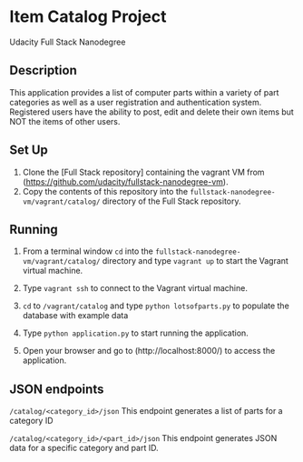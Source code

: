 # Item Catalog Project
Udacity Full Stack Nanodegree

## Description
This application provides a list of computer parts within a variety of part categories as well as a user registration and authentication system. Registered users have the ability to post, edit and delete their own items but NOT the items of other users.


## Set Up
1. Clone the [Full Stack repository] containing the vagrant VM from (https://github.com/udacity/fullstack-nanodegree-vm).
2. Copy the contents of this repository into the `fullstack-nanodegree-vm/vagrant/catalog/` directory of the Full Stack repository.

## Running
1. From a terminal window `cd` into the `fullstack-nanodegree-vm/vagrant/catalog/` directory and type `vagrant up` to start the Vagrant virtual machine.

2. Type `vagrant ssh` to connect to the Vagrant virtual machine.

3. `cd` to `/vagrant/catalog` and type `python lotsofparts.py` to populate the database with example data

4. Type `python application.py` to start running the application.

5. Open your browser and go to (http://localhost:8000/) to access the application.

## JSON endpoints
`/catalog/<category_id>/json`
This endpoint generates a list of parts for a category ID

`/catalog/<category_id>/<part_id>/json`
This endpoint generates JSON data for a specific category and part ID.
